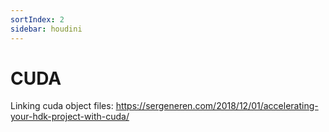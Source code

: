 ```yaml
---
sortIndex: 2
sidebar: houdini
---
```


# CUDA

Linking cuda object files: <https://sergeneren.com/2018/12/01/accelerating-your-hdk-project-with-cuda/>

